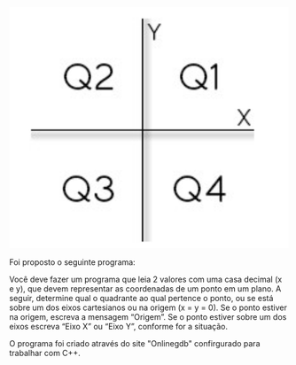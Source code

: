 <p align="center">
    <img src="https://raw.githubusercontent.com/William-Alef/im-back/main/aprendendoCpp/basico/if_e_for/coordenadas_de_um_ponto/tabelaBase.jpg" width="550">
</p>
Foi proposto o seguinte programa:

Você deve fazer um programa que leia 2 valores com uma casa decimal (x e y), que devem representar as coordenadas de um ponto em um plano. A seguir, determine qual o quadrante ao qual pertence o ponto, ou se está sobre um dos eixos cartesianos ou na origem (x = y = 0).
Se o ponto estiver na origem, escreva a mensagem “Origem”.
Se o ponto estiver sobre um dos eixos escreva “Eixo X” ou “Eixo Y”, conforme for a situação.

O programa foi criado através do site "Onlinegdb" confirgurado para trabalhar com C++.
